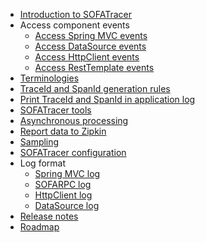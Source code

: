 - [Introduction to SOFATracer](./Home)
- Access component events
    * [Access Spring MVC events](./Usage_Of_MVC)
    * [Access DataSource events](./Usage_Of_Datasource)
    * [Access HttpClient events](./Usage_Of_HttpClient)
    * [Access RestTemplate events](./Usage_Of_RestTemplate)
- [Terminologies](./Explanation)
- [TraceId and SpanId generation rules](./TraceIdGeneratedRule)
- [Print TraceId and SpanId in application log](./PrintTraceIdSpanId)
- [SOFATracer tools](./Utils)
- [Asynchronous processing](./Async)
- [Report data to Zipkin](./ReportToZipkin)
- [Sampling](./Sampler)
- [SOFATracer configuration](./Configuration)
- Log format
     * [Spring MVC log](./SpringMVC)
     * [SOFARPC log](./SOFARPC)
     * [HttpClient log](./HttpClient)
     * [DataSource log](./Datasource)
- [Release notes](https://github.com/alipay/sofa-tracer/releases)
- [Roadmap](./RoadMap)
